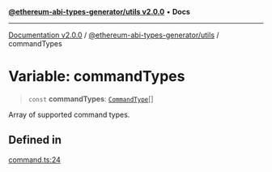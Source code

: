[**@ethereum-abi-types-generator/utils v2.0.0**](../README.md) • **Docs**

***

[Documentation v2.0.0](../../../packages.md) / [@ethereum-abi-types-generator/utils](../README.md) / commandTypes

# Variable: commandTypes

> `const` **commandTypes**: [`CommandType`](../../types/type-aliases/CommandType.md)[]

Array of supported command types.

## Defined in

[command.ts:24](https://github.com/niZmosis/ethereum-abi-types-generator/blob/51c0ac8a6ea35330201860f8469daa0efc6ae8f2/packages/utils/src/command.ts#L24)
